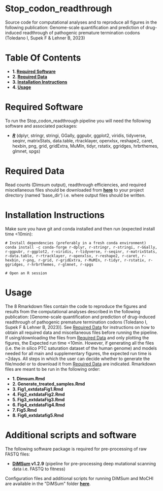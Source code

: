 # Stop_codon_readthrough
Source code for computational analyses and to reproduce all figures in the following publication:  Genome-scale quantification and prediction of drug-induced readthrough of pathogenic premature termination codons (Toledano I, Supek F &amp; Lehner B, 2023)

# Table Of Contents

* **1. [Required Software](#required-software)**
* **2. [Required Data](#required-data)**
* **3. [Installation Instructions](#installation-instructions)**
* **4. [Usage](#usage)**

# Required Software

To run the Stop_codon_readthrough pipeline you will need the following software and associated packages:

* **[_R_](https://www.r-project.org/)** (dplyr, stringr, stringi, GGally, ggpubr, ggplot2, viridis, tidyverse, seqinr, matrixStats, data.table, rtracklayer, openxlsx, reshape2, caret, hexbin, png, grid, gridExtra, MuMIn, tidyr, rstatix, ggridges, hrbrthemes, glmnet, spgs)

# Required Data

Read counts (Dimsum output), readthrough efficiencies, and required miscellaneous files should be downloaded from **[here](https://crgcnag-my.sharepoint.com/:f:/g/personal/itoledano_crg_es/Eszq0KwHEq5Lt-NNghiRmzIBtL_MdXLKtIitmotN8VWoaQ?e=CLSl2m)** to your project directory (named 'base_dir') i.e. where output files should be written.

# Installation Instructions

Make sure you have git and conda installed and then run (expected install time <10min):

```
# Install dependencies (preferably in a fresh conda environment)
conda install -c conda-forge r-dplyr, r-stringr, r-stringi, r-GGally, r-ggpubr, r-ggplot2, r-viridis, r-tidyverse, r-seqinr, r-matrixStats, r-data.table, r-rtracklayer, r-openxlsx, r-reshape2, r-caret, r-hexbin, r-png, r-grid, r-gridExtra, r-MuMIn, r-tidyr, r-rstatix, r-ggridges, r-hrbrthemes, r-glmnet, r-spgs

# Open an R session

```

# Usage

The 8 Rmarkdown files contain the code to reproduce the figures and results from the computational analyses described in the following publication: [Genome-scale quantification and prediction of drug-induced readthrough of pathogenic premature termination codons (Toledano I, Supek F &amp; Lehner B, 2023)]. See [Required Data](#required-data) for instructions on how to obtain all required data and miscellaneous files before running the pipeline. If using/downloading the files from [Required Data](#required-data) and only plotting the figures, the Expected run time <10min. However, if generating all the files (i.e. the in silico PTC saturation dataset of the human genome) and models needed for all main and supplementary figures, the expected run time is ~2days. All steps in which the user can decide whether to generate the file/model or to download it from [Required Data](#required-data) are indicated.
Rmarkdown files are meant to be run in the following order:

* **1. Dimsum.Rmd**
* **2. Generate_treated_samples.Rmd**
* **3. Fig1_extdataFig1.Rmd**
* **4. Fig2_extdataFig2.Rmd**
* **5. Fig3_extdataFig3.Rmd**
* **6. Fig4_extdataFig4.Rmd**
* **7. Fig5.Rmd**
* **8. Fig6_extdatafig5.Rmd**


# Additional scripts and software

The following software package is required for pre-processing of raw FASTQ files:

* **[DiMSum](https://github.com/lehner-lab/DiMSum) v1.2.9** (pipeline for pre-processing deep mutational scanning data i.e. FASTQ to fitness)

Configuration files and additional scripts for running DiMSum and MoCHI are available in the "DiMSum" folder **[here](https://crgcnag-my.sharepoint.com/:f:/g/personal/cweng_crg_es/EliX349TTkpIoMomBwphyRMBYI17nEt4XZ45XcTvWtpuyw)**.
